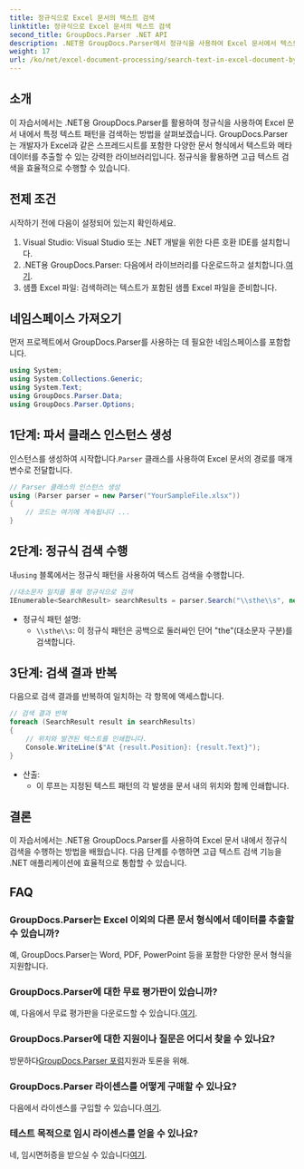 ```yaml
---
title: 정규식으로 Excel 문서의 텍스트 검색
linktitle: 정규식으로 Excel 문서의 텍스트 검색
second_title: GroupDocs.Parser .NET API
description: .NET용 GroupDocs.Parser에서 정규식을 사용하여 Excel 문서에서 텍스트를 검색하는 방법을 알아보세요. 고급 텍스트 검색을 효율적으로 수행합니다.
weight: 17
url: /ko/net/excel-document-processing/search-text-in-excel-document-by-regular-expression/
---
```

## 소개
이 자습서에서는 .NET용 GroupDocs.Parser를 활용하여 정규식을 사용하여 Excel 문서 내에서 특정 텍스트 패턴을 검색하는 방법을 살펴보겠습니다. GroupDocs.Parser는 개발자가 Excel과 같은 스프레드시트를 포함한 다양한 문서 형식에서 텍스트와 메타데이터를 추출할 수 있는 강력한 라이브러리입니다. 정규식을 활용하면 고급 텍스트 검색을 효율적으로 수행할 수 있습니다.
## 전제 조건
시작하기 전에 다음이 설정되어 있는지 확인하세요.
1. Visual Studio: Visual Studio 또는 .NET 개발을 위한 다른 호환 IDE를 설치합니다.
2.  .NET용 GroupDocs.Parser: 다음에서 라이브러리를 다운로드하고 설치합니다.[여기](https://releases.groupdocs.com/parser/net/).
3. 샘플 Excel 파일: 검색하려는 텍스트가 포함된 샘플 Excel 파일을 준비합니다.

## 네임스페이스 가져오기
먼저 프로젝트에서 GroupDocs.Parser를 사용하는 데 필요한 네임스페이스를 포함합니다.
```csharp
using System;
using System.Collections.Generic;
using System.Text;
using GroupDocs.Parser.Data;
using GroupDocs.Parser.Options;
```
## 1단계: 파서 클래스 인스턴스 생성
 인스턴스를 생성하여 시작합니다.`Parser` 클래스를 사용하여 Excel 문서의 경로를 매개변수로 전달합니다.
```csharp
// Parser 클래스의 인스턴스 생성
using (Parser parser = new Parser("YourSampleFile.xlsx"))
{
    // 코드는 여기에 계속됩니다 ...
}
```
## 2단계: 정규식 검색 수행
 내`using` 블록에서는 정규식 패턴을 사용하여 텍스트 검색을 수행합니다.
```csharp
//대소문자 일치를 통해 정규식으로 검색
IEnumerable<SearchResult> searchResults = parser.Search("\\sthe\\s", new SearchOptions(true, false, true));
```
- 정규식 패턴 설명:
  - `\\sthe\\s`: 이 정규식 패턴은 공백으로 둘러싸인 단어 "the"(대소문자 구분)를 검색합니다.
## 3단계: 검색 결과 반복
다음으로 검색 결과를 반복하여 일치하는 각 항목에 액세스합니다.
```csharp
// 검색 결과 반복
foreach (SearchResult result in searchResults)
{
    // 위치와 발견된 텍스트를 인쇄합니다.
    Console.WriteLine($"At {result.Position}: {result.Text}");
}
```
- 산출:
  - 이 루프는 지정된 텍스트 패턴의 각 발생을 문서 내의 위치와 함께 인쇄합니다.

## 결론
이 자습서에서는 .NET용 GroupDocs.Parser를 사용하여 Excel 문서 내에서 정규식 검색을 수행하는 방법을 배웠습니다. 다음 단계를 수행하면 고급 텍스트 검색 기능을 .NET 애플리케이션에 효율적으로 통합할 수 있습니다.

## FAQ
### GroupDocs.Parser는 Excel 이외의 다른 문서 형식에서 데이터를 추출할 수 있습니까?
예, GroupDocs.Parser는 Word, PDF, PowerPoint 등을 포함한 다양한 문서 형식을 지원합니다.
### GroupDocs.Parser에 대한 무료 평가판이 있습니까?
 예, 다음에서 무료 평가판을 다운로드할 수 있습니다.[여기](https://releases.groupdocs.com/).
### GroupDocs.Parser에 대한 지원이나 질문은 어디서 찾을 수 있나요?
 방문하다[GroupDocs.Parser 포럼](https://forum.groupdocs.com/c/parser/17)지원과 토론을 위해.
### GroupDocs.Parser 라이센스를 어떻게 구매할 수 있나요?
 다음에서 라이센스를 구입할 수 있습니다.[여기](https://purchase.groupdocs.com/buy).
### 테스트 목적으로 임시 라이센스를 얻을 수 있나요?
 네, 임시면허증을 받으실 수 있습니다[여기](https://purchase.groupdocs.com/temporary-license/).